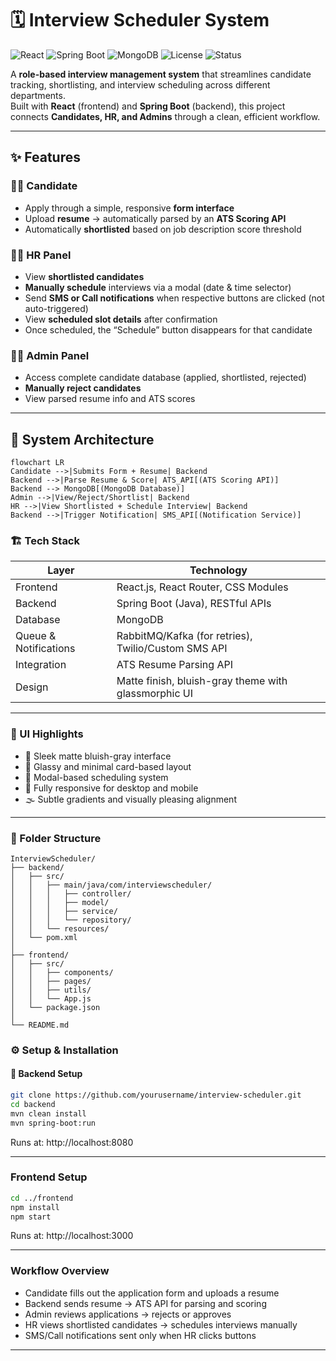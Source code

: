 # 🗓️ Interview Scheduler System

![React](https://img.shields.io/badge/Frontend-React-blue?style=flat-square&logo=react)
![Spring Boot](https://img.shields.io/badge/Backend-Spring%20Boot-green?style=flat-square&logo=springboot)
![MongoDB](https://img.shields.io/badge/Database-MongoDB-brightgreen?style=flat-square&logo=mongodb)
![License](https://img.shields.io/badge/License-MIT-yellow?style=flat-square)
![Status](https://img.shields.io/badge/Status-Development-orange?style=flat-square)

A **role-based interview management system** that streamlines candidate tracking, shortlisting, and interview scheduling across different departments.  
Built with **React** (frontend) and **Spring Boot** (backend), this project connects **Candidates, HR, and Admins** through a clean, efficient workflow.

---

## ✨ Features

### 👩‍💼 Candidate
- Apply through a simple, responsive **form interface**
- Upload **resume** → automatically parsed by an **ATS Scoring API**
- Automatically **shortlisted** based on job description score threshold  

### 🧑‍💻 HR Panel
- View **shortlisted candidates**  
- **Manually schedule** interviews via a modal (date & time selector)
- Send **SMS or Call notifications** when respective buttons are clicked (not auto-triggered)
- View **scheduled slot details** after confirmation
- Once scheduled, the “Schedule” button disappears for that candidate  

### 👨‍💼 Admin Panel
- Access complete candidate database (applied, shortlisted, rejected)
- **Manually reject candidates**
- View parsed resume info and ATS scores

---

## 🧩 System Architecture

```mermaid
flowchart LR
Candidate -->|Submits Form + Resume| Backend
Backend -->|Parse Resume & Score| ATS_API[(ATS Scoring API)]
Backend --> MongoDB[(MongoDB Database)]
Admin -->|View/Reject/Shortlist| Backend
HR -->|View Shortlisted + Schedule Interview| Backend
Backend -->|Trigger Notification| SMS_API[(Notification Service)]

```

### 🏗️ Tech Stack

| Layer                 | Technology |
|-----------------------|------------|
| Frontend              | React.js, React Router, CSS Modules |
| Backend               | Spring Boot (Java), RESTful APIs |
| Database              | MongoDB |
| Queue & Notifications | RabbitMQ/Kafka (for retries), Twilio/Custom SMS API |
| Integration           | ATS Resume Parsing API |
| Design                | Matte finish, bluish-gray theme with glassmorphic UI |

---

### 🎨 UI Highlights
- 🩵 Sleek matte bluish-gray interface
- 💠 Glassy and minimal card-based layout
- 📅 Modal-based scheduling system
- 📱 Fully responsive for desktop and mobile
- 🌫️ Subtle gradients and visually pleasing alignment

---

### 📁 Folder Structure

```text
InterviewScheduler/
├── backend/
│   ├── src/
│   │   ├── main/java/com/interviewscheduler/
│   │   │   ├── controller/
│   │   │   ├── model/
│   │   │   ├── service/
│   │   │   └── repository/
│   │   └── resources/
│   └── pom.xml
│
├── frontend/
│   ├── src/
│   │   ├── components/
│   │   ├── pages/
│   │   ├── utils/
│   │   └── App.js
│   └── package.json
│
└── README.md
```


### ⚙️ Setup & Installation

#### 🧱 Backend Setup

```bash
git clone https://github.com/yourusername/interview-scheduler.git
cd backend
mvn clean install
mvn spring-boot:run
```
Runs at: http://localhost:8080

--- 

### Frontend Setup
```bash
cd ../frontend
npm install
npm start
```

Runs at: http://localhost:3000

---

### Workflow Overview

- Candidate fills out the application form and uploads a resume
- Backend sends resume → ATS API for parsing and scoring
- Admin reviews applications → rejects or approves
- HR views shortlisted candidates → schedules interviews manually
- SMS/Call notifications sent only when HR clicks buttons

---

